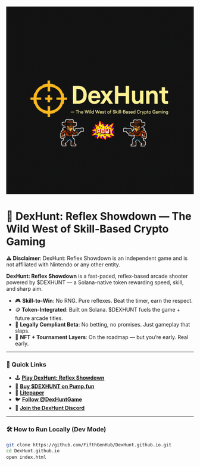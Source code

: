 ![DexHunt — Play-to-Win Reflex Arcade Game on Solana. Skill-Based. No RNG. No Rugs.](./assets/dexhunt-banner.png)

# 🎯 DexHunt: Reflex Showdown — The Wild West of Skill-Based Crypto Gaming

**⚠️ Disclaimer**: DexHunt: Reflex Showdown is an independent game and is not affiliated with Nintendo or any other entity.

**DexHunt: Reflex Showdown** is a fast-paced, reflex-based arcade shooter powered by $DEXHUNT — a Solana-native token rewarding speed, skill, and sharp aim.

- 🎮 **Skill-to-Win**: No RNG. Pure reflexes. Beat the timer, earn the respect.
- 🪙 **Token-Integrated**: Built on Solana. $DEXHUNT fuels the game + future arcade titles.
- 🧠 **Legally Compliant Beta**: No betting, no promises. Just gameplay that slaps.
- 🎁 **NFT + Tournament Layers**: On the roadmap — but you’re early. Real early.

---

### 🚀 Quick Links

- 🕹️ [**Play DexHunt: Reflex Showdown**](https://fifthgenhub.github.io/DexHunt.github.io/)
- 💸 [**Buy $DEXHUNT on Pump.fun**](https://pump.fun/ "Launches soon — check Twitter for drop time")
- 📄 [**Litepaper**](./LITEPAPER.md)
- 🐦 [**Follow @DexHuntGame**](https://twitter.com/DexHuntGame)
- 💬 [**Join the DexHunt Discord**](https://discord.gg/NNswE2P4)

---

### 🛠 How to Run Locally (Dev Mode)

```bash
git clone https://github.com/FifthGenHub/DexHunt.github.io.git
cd DexHunt.github.io
open index.html
```
